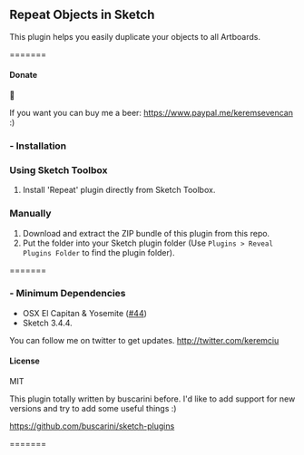 ## Repeat Objects in Sketch

This plugin helps you easily duplicate your objects to all Artboards.

=======

#### Donate

:beers:

If you want you can buy me a beer: https://www.paypal.me/keremsevencan :)

### - Installation

### Using Sketch Toolbox

1. Install 'Repeat' plugin directly from Sketch Toolbox.

### Manually

1. Download and extract the ZIP bundle of this plugin from this repo.
2. Put the folder into your Sketch plugin folder (Use `Plugins > Reveal Plugins Folder` to find the plugin folder).

=======

### - Minimum Dependencies

- OSX El Capitan & Yosemite ([#44](https://github.com/keremciu/sketch-iconfont/issues/44))
- Sketch 3.4.4.

You can follow me on twitter to get updates.
http://twitter.com/keremciu

#### License

MIT

This plugin totally written by buscarini before. I'd like to add support for new versions and try to add some useful things :)

https://github.com/buscarini/sketch-plugins

=======
